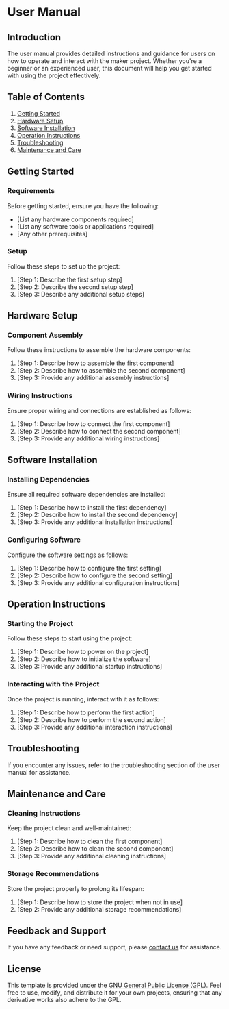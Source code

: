 # User Manual

## Introduction

The user manual provides detailed instructions and guidance for users on how to operate and interact with the maker project. Whether you're a beginner or an experienced user, this document will help you get started with using the project effectively.

## Table of Contents

1. [Getting Started](#getting-started)
2. [Hardware Setup](#hardware-setup)
3. [Software Installation](#software-installation)
4. [Operation Instructions](#operation-instructions)
5. [Troubleshooting](#troubleshooting)
6. [Maintenance and Care](#maintenance-and-care)

## Getting Started

### Requirements

Before getting started, ensure you have the following:

- [List any hardware components required]
- [List any software tools or applications required]
- [Any other prerequisites]

### Setup

Follow these steps to set up the project:

1. [Step 1: Describe the first setup step]
2. [Step 2: Describe the second setup step]
3. [Step 3: Describe any additional setup steps]

## Hardware Setup

### Component Assembly

Follow these instructions to assemble the hardware components:

1. [Step 1: Describe how to assemble the first component]
2. [Step 2: Describe how to assemble the second component]
3. [Step 3: Provide any additional assembly instructions]

### Wiring Instructions

Ensure proper wiring and connections are established as follows:

1. [Step 1: Describe how to connect the first component]
2. [Step 2: Describe how to connect the second component]
3. [Step 3: Provide any additional wiring instructions]

## Software Installation

### Installing Dependencies

Ensure all required software dependencies are installed:

1. [Step 1: Describe how to install the first dependency]
2. [Step 2: Describe how to install the second dependency]
3. [Step 3: Provide any additional installation instructions]

### Configuring Software

Configure the software settings as follows:

1. [Step 1: Describe how to configure the first setting]
2. [Step 2: Describe how to configure the second setting]
3. [Step 3: Provide any additional configuration instructions]

## Operation Instructions

### Starting the Project

Follow these steps to start using the project:

1. [Step 1: Describe how to power on the project]
2. [Step 2: Describe how to initialize the software]
3. [Step 3: Provide any additional startup instructions]

### Interacting with the Project

Once the project is running, interact with it as follows:

1. [Step 1: Describe how to perform the first action]
2. [Step 2: Describe how to perform the second action]
3. [Step 3: Provide any additional interaction instructions]

## Troubleshooting

If you encounter any issues, refer to the troubleshooting section of the user manual for assistance.

## Maintenance and Care

### Cleaning Instructions

Keep the project clean and well-maintained:

1. [Step 1: Describe how to clean the first component]
2. [Step 2: Describe how to clean the second component]
3. [Step 3: Provide any additional cleaning instructions]

### Storage Recommendations

Store the project properly to prolong its lifespan:

1. [Step 1: Describe how to store the project when not in use]
2. [Step 2: Provide any additional storage recommendations]

## Feedback and Support

If you have any feedback or need support, please [contact us](mailto:your@email.com) for assistance.

## License

This template is provided under the [GNU General Public License (GPL)](LICENSE). Feel free to use, modify, and distribute it for your own projects, ensuring that any derivative works also adhere to the GPL.

